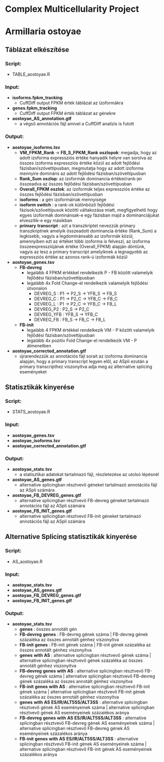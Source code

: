 # Complex Multicellularity Project

# Armillaria ostoyae

## Táblázat elkészítése

### Script:
- TABLE_aostoyae.R

### Input:
- __isoforms.fpkm_tracking__
  - CuffDiff output FPKM érték táblázat az izoformákra
- __genes.fpkm_tracking__
  - CuffDiff output FPKM érték táblázat az génekre
- __aostoyae_AS_annotation.gtf__
  - a végső annotációs fájl amivel a CuffDiff analízis is futott

### Output:
- __aostoyae_isoforms.tsv__
  - __VM_FPKM_Rank__ -> __FB_S_FPKM_Rank__ __oszlopok__: megadja, hogy az adott izoforma expressziós értéke hanyadik helyre van sorolva az összes izoforma expressziós értéke közül az adott fejlődési fázisban/szövettípusban, megmutatja hogy az adott izoforma mennyire domináns az adott fejlődési fázisban/szövettípusban
  - __Rank_Sum__ __oszlop__: az izoformák dominancia értékei/rank-jei összeadva az összes fejlődési fázisban/szövettípusban
  - __Overall_FPKM__ __oszlok__: az izoformák teljes expressziós értéke az összes fejlődési fázisban/szövettípusban
  - __isoforms__ : a gén izoformáinak mennyisége
  - __isoform__ __switch__ : a rank-ok különböző fejlődési fázisok/szövettípusok közötti váltakozása miatt, megfigyelhető hogy egyes izoformák dominánsak-e egy fázisban majd a dominanciájukat elveszítik-e egy másikban
  - __primary__ __transcript__ : azt a transzkriptet nevezzük primary transzkriptnek amelyik összeadott dominancia értéke (Rank_Sum) a legkisebb, vagyis a legdominánsabb az izoformák közül, amennyiben ezt az értéket több izoforma is felveszi, az izoforma összeexpressziójának értéke (Overall_FPKM) alapján döntünk, vagyis az lesz a primary transcript amelyiknek a legnagyobb az expressziós értéke az azonos rank-ú izoformák közül
- __aostoyae_genes.tsv__
  - __FB-devreg__
    - legalább 4 FPKM értékkel rendelkezik P - FB között valamelyik fejlődési fázisban/szövettípusban
    - legalább 4x Fold Change-el rendelkezik valamelyik fejlődési útvonalon
      - DEVREG_S : P1 -> P2_S -> YFB_S -> FB_S
      - DEVREG_C : P1 -> P2_C -> YFB_C -> FB_C
      - DEVREG_L : P1 -> P2_C -> YFB_C -> FB_L
      - DEVREG_P2 : P2_S -> P2_C
      - DEVREG_YFB : YFB_S -> YFB_C
      - DEVREG_FB : FB_S -> FB_C -> FB_L
  - __FB-init__
    - legalább 4 FPKM értékkel rendelkezik VM - P között valamelyik fejlődési fázisban/szövettípusban
    - legalább 4x pozitív Fold Change-el rendelkezik VM - P átmenetben
- __aostoyae_corrected_annotation.gtf__
  - újrarendezzük az annotációs fájl sorait az izoforma dominancia alapján, hogy a primary transcript legyen elől, az ASpli ezután a primary transcripthez viszonyítva adja meg az alternative splicing eseményeket

## Statisztikák kinyerése

### Script:
- STATS_aostoyae.R

### Input:
- __aostoyae_genes.tsv__
- __aostoyae_isoforms.tsv__
- __aostoyae_corrected_annotation.gtf__

### Output:
- __aostoyae_stats.tsv__
  - a statisztikai adatokat tartalmazó fájl, részletezése az utolsó lépésnél
- __aostoyae_AS_genes.gtf__
  - alternative splicingban résztvevő géneket tartalmazó annotációs fájl az ASpli számára
- __aostoyae_FB_DEVREG_genes.gtf__
  - alternative splicingban résztvevő FB-devreg géneket tartalmazó annotációs fájl az ASpli számára
- __aostoyae_FB_INIT_genes.gtf__
  - alternative splicingban résztvevő FB-init géneket tartalmazó annotációs fájl az ASpli számára

## Alternative Splicing statisztikák kinyerése

### Script:
- AS_aostoyae.R

### Input:
- __aostoyae_stats.tsv__
- __aostoyae_AS_genes.gtf__
- __aostoyae_FB_DEVREG_genes.gtf__
- __aostoyae_FB_INIT_genes.gtf__

### Output:
- __aostoyae_stats.tsv__
  - __genes__ : összes annotált gén
  - __FB-devreg__ __genes__ : FB-devreg gének száma | FB-devreg gének százaléka az összes annotált génhez viszonyítva
  - __FB-init__ __genes__ : FB-init gének száma | FB-init gének százaléka az összes annotált génhez viszonyítva
  - __genes__ __with__ __AS__ : alternative splicingban résztvevő gének száma | alternative splicingban résztvevő gének százaléka az összes annotált génhez viszonyítva
  - __FB-devreg__ __genes__ __with__ __AS__ : alternative splicingban résztvevő FB-devreg gének száma | alternative splicingban résztvevő FB-devreg gének százaléka az összes annotált génhez viszonyítva
  - __FB-init__ __genes__ __with__ __AS__ : alternative splicingban résztvevő FB-init gének száma | alternative splicingban résztvevő FB-init gének százaléka az összes annotált génhez viszonyítva
  - __genes__ __with__ __AS__ __ES/IR/ALT5SS/ALT3SS__ : alternative splicingban résztvevő gének AS eseményeinek száma | alternative splicingban résztvevő gének AS eseményeinek százalékos aránya
  - __FB-devreg__ __genes__ __with__ __AS__ __ES/IR/ALT5SS/ALT3SS__ : alternative splicingban résztvevő FB-devreg gének AS eseményeinek száma | alternative splicingban résztvevő FB-devreg gének AS eseményeinek százalékos aránya
  - __FB-init__ __genes__ __with__ __AS__ __ES/IR/ALT5SS/ALT3SS__ : alternative splicingban résztvevő FB-init gének AS eseményeinek száma | alternative splicingban résztvevő FB-init gének AS eseményeinek százalékos aránya

